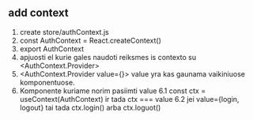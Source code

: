 ## add context

1. create store/authContext.js
2. const AuthContext = React.createContext(<initValues>)
3. export AuthContext
4. apjuosti el kurie gales naudoti reiksmes is contexto su <AuthContext.Provider>
5. <AuthContext.Provider value={}> value yra kas gaunama vaikiniuose komponentuose.
6. Komponente kuriame norim pasiimti value
   6.1 const ctx = useContext(AuthContext) ir tada ctx === value
   6.2 jei value={login, logout} tai tada ctx.login() arba ctx.loguot()
